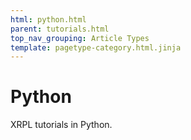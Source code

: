 ```yaml
---
html: python.html
parent: tutorials.html
top_nav_grouping: Article Types
template: pagetype-category.html.jinja
---
```

# Python
XRPL tutorials in Python.